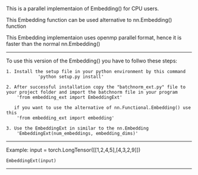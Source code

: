 
This is a parallel implementaion of Embedding() for CPU users.

This Embedding function can be used alternative to nn.Embedding() function

This Embedding implementaion uses openmp parallel format, hence it is faster than the normal nn.Embedding()

-------------------------------------------------------------------------------------------------------------------------------------------------
To use this version of the Embedding() you have to follwo these steps:

	1. Install the setup file in your python environment by this command
                'python setup.py install'

	2. After successful installation copy the "batchnorm_ext.py" file to your project folder and import the batchnorm file in your program
		'from embedding_ext import EmbeddingExt'

	   if you want to use the alternative of nn.Functional.Embedding() use this
		'from embedding_ext import embedding'

	3. Use the EmbeddingExt in similar to the nn.Embedding
		'EmbeddingExt(num_embeddings, embedding_dims)'

---------------------------------------------------------------------------------------------------------------------------------------------------

Example:
	input = torch.LongTensor([[1,2,4,5],[4,3,2,9]])
	
	EmbeddingExt(input)
	
------------------------------------------------------------------------------------------------
	
		
